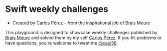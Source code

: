 # Swift weekly challenges
 
* Created by [Carlos Pérez](https://twitter.com/caul58) – from the inspirational job of [Brais Moure](https://twitter.com/mouredev)

This playground is designed to showcase weekly challenges published by [Brais Moure](https://twitter.com/mouredev) and solved them by my self [Carlos Pérez](https://twitter.com/caul58). If you hit problems or have questions, you're welcome to tweet me [@caul58](https://twitter.com/caul58).

